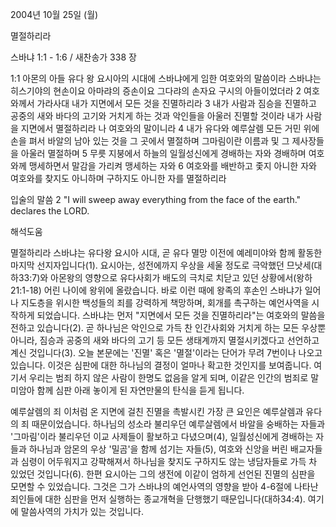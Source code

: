 2004년 10월 25일 (월)

멸절하리라



스바냐 1:1 - 1:6 / 새찬송가 338 장


1:1 아몬의 아들 유다 왕 요시아의 시대에 스바냐에게 임한 여호와의 말씀이라 스바냐는 히스기야의 현손이요 아마랴의 증손이요 그다랴의 손자요 구시의 아들이었더라 2 여호와께서 가라사대 내가 지면에서 모든 것을 진멸하리라 3 내가 사람과 짐승을 진멸하고 공중의 새와 바다의 고기와 거치게 하는 것과 악인들을 아울러 진멸할 것이라 내가 사람을 지면에서 멸절하리라 나 여호와의 말이니라 4 내가 유다와 예루살렘 모든 거민 위에 손을 펴서 바알의 남아 있는 것을 그 곳에서 멸절하며 그마림이란 이름과 및 그 제사장들을 아울러 멸절하며 5 무릇 지붕에서 하늘의 일월성신에게 경배하는 자와 경배하며 여호와께 맹세하면서 말감을 가리켜 맹세하는 자와 6 여호와를 배반하고 좇지 아니한 자와 여호와를 찾지도 아니하며 구하지도 아니한 자를 멸절하리라

입술의 말씀
2 "I will sweep away everything from the face of the earth." declares the LORD.

해석도움





멸절하리라
스바냐는 유다왕 요시아 시대, 곧 유다 멸망 이전에 예레미야와 함께 활동한 마지막 선지자입니다(1). 요시아는, 성전에까지 우상을 세울 정도로 극악했던 므낫세(대하33:7)와 아몬왕의 영향으로 유다사회가 배도의 극치로 치닫고 있던 상황에서(왕하21:1-18) 어린 나이에 왕위에 올랐습니다. 바로 이런 때에 왕족의 후손인 스바냐가 일어나 지도층을 위시한 백성들의 죄를 강력하게 책망하며, 회개를 촉구하는 예언사역을 시작하게 되었습니다. 스바냐는 먼저 "지면에서 모든 것을 진멸하리라"는 여호와의 말씀을 전하고 있습니다(2). 곧 하나님은 악인으로 가득 찬 인간사회와 거치게 하는 모든 우상뿐 아니라, 짐승과 공중의 새와 바다의 고기 등 모든 생태계까지 멸절시키겠다고 선언하고 계신 것입니다(3). 오늘 본문에는 '진멸' 혹은 '멸절'이라는 단어가 무려 7번이나 나오고 있습니다. 이것은 심판에 대한 하나님의 결정이 얼마나 확고한 것인지를 보여줍니다. 여기서 우리는 범죄 하지 않은 사람이 한명도 없음을 알게 되며, 이같은 인간의 범죄로 말미암아 함께 심판 아래 놓이게 된 자연만물의 탄식을 듣게 됩니다.

예루살렘의 죄
이처럼 온 지면에 걸친 진멸을 촉발시킨 가장 큰 요인은 예루살렘과 유다의 죄 때문이었습니다. 하나님의 성소라 불리우던 예루살렘에서 바알을 숭배하는 자들과 '그마림'이라 불리우던 이교 사제들이 활보하고 다녔으며(4), 일월성신에게 경배하는 자들과 하나님과 암몬의 우상 '밀곰'을 함께 섬기는 자들(5), 여호와 신앙을 버린 배교자들과 심령이 어두워지고 강퍅해져서 하나님을 찾지도 구하지도 않는 냉담자들로 가득 차 있었던 것입니다(6). 한편 요시아는 그의 생전에 이같이 엄하게 선언된 진멸의 심판을 모면할 수 있었습니다. 그것은 그가 스바냐의 예언사역의 영향을 받아 4-6절에 나타난 죄인들에 대한 심판을 먼저 실행하는 종교개혁을 단행했기 때문입니다(대하34:4). 여기에 말씀사역의 가치가 있는 것입니다.